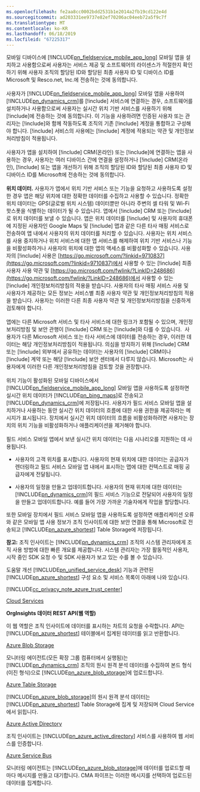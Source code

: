 ```yaml
---
ms.openlocfilehash: fe2aa8cc0002bdd2531b1e2014a2fb19cd122e4d
ms.sourcegitcommit: ad203331ee9737e82ef70206ac04eeb72a5f9c7f
ms.translationtype: MT
ms.contentlocale: ko-KR
ms.lasthandoff: 06/18/2019
ms.locfileid: "67225317"
---
```

모바일 디바이스에 [!INCLUDE[pn_fieldservice_mobile_app_long](pn-fieldservice-mobile-app-long.md)] 모바일 앱을 설치하고 사용함으로써 사용자는 서비스 제공 및 소프트웨어의 라이센스가 적절한지 확인하기 위해 사용자 조직의 할당된 ID와 할당된 최종 사용자 ID 및 디바이스 ID를 Microsoft 및 Resco.net, Inc.에 전송하는 것에 동의합니다.  
&nbsp;<br />
사용자가 [!INCLUDE[pn_fieldservice_mobile_app_long](pn-fieldservice-mobile-app-long.md)] 모바일 앱을 사용하여 [!INCLUDE[pn_dynamics_crm](pn-dynamics-crm.md)]를 [!include[](../includes/tn-glympse.md)] 서비스에 연결하는 경우, 소프트웨어를 설치하거나 사용함으로써 사용자는 실시간 위치 기반 서비스를 사용하기 위해 [!include[](../includes/tn-glympse.md)]에 전송하는 것에 동의합니다. 이 기능을 사용하려면 인증된 사용자 또는 관리자는 [!include[](../includes/pn-dynamics-crm.md)]와 함께 작동하도록 조직의 기존 [!include[](../includes/tn-glympse.md)] 계정을 통합하고 구성해야 합니다. [!include[](../includes/tn-glympse.md)] 서비스의 사용에는 [!include[](../includes/tn-glympse.md)] 계정에 적용되는 약관 및 개인정보처리방침이 적용됩니다.  
&nbsp;<br />
사용자가 앱을 설치하여 [!include[](../includes/pn-microsoft-dynamics.md)] CRM(온라인) 또는 [!include[](../includes/pn-crm-online.md)]에 연결하는 앱을 사용하는 경우, 사용자는 여러 디바이스 간에 연결을 설정하거나 [!include[](../includes/pn-microsoft-dynamics.md)] CRM(온라인), [!include[](../includes/pn-crm-online.md)] 또는 앱을 개선하기 위해 조직의 할당된 ID와 할당된 최종 사용자 ID 및 디바이스 ID를 Microsoft에 전송하는 것에 동의합니다.  
&nbsp;<br />
**위치 데이터.** 사용자가 앱에서 위치 기반 서비스 또는 기능을 요청하고 사용하도록 설정한 경우 앱은 해당 위치에 대한 정확한 데이터를 수집하고 사용할 수 있습니다. 정확한 위치 데이터는 GPS(글로벌 위치 시스템) 데이터뿐만 아니라 주변의 셀 타워 및 Wi-Fi 핫스폿을 식별하는 데이터가 될 수 있습니다. 앱에서 [!include[](../includes/pn-microsoft-dynamics.md)] CRM 또는 [!include[](../includes/pn-dynamics-crm.md)]로 위치 데이터를 보낼 수 있습니다. 앱은 위치 데이터를 [!include[](../includes/pn-bing-maps.md)] 및 사용자의 휴대폰에 지정된 사용자인 Google Maps 및 [!include[](../includes/tn-apple.md)] 맵과 같은 다른 타사 매핑 서비스로 전송하여 앱 내에서 사용자의 위치 데이터를 처리할 수 있습니다. 사용자는 위치 서비스를 사용 중지하거나 위치 서비스에 대한 앱 서비스를 해제하여 위치 기반 서비스나 기능을 비활성화하거나 사용자의 위치에 대한 앱의 액세스를 비활성화할 수 있습니다. 사용자의 [!include[](../includes/pn-bing-maps.md)] 사용은 [https://go.microsoft.com/?linkid=9710837](https://go.microsoft.com/?linkid=9710837)에서 사용할 수 있는 [!include[](../includes/pn-bing-maps.md)] 최종 사용자 사용 약관 및 [https://go.microsoft.com/fwlink/?LinkID=248686](https://go.microsoft.com/fwlink/?LinkID=248686)에서 사용할 수 있는 [!include[](../includes/pn-bing-maps.md)] 개인정보처리방침의 적용을 받습니다. 사용자의 타사 매핑 서비스 사용 및 사용자가 제공하는 모든 정보는 서비스별 최종 사용자 약관 및 개인정보처리방침의 적용을 받습니다. 사용자는 이러한 다른 최종 사용자 약관 및 개인정보처리방침을 신중하게 검토해야 합니다.  
&nbsp;<br />
앱에는 다른 Microsoft 서비스 및 타사 서비스에 대한 링크가 포함될 수 있으며, 개인정보처리방침 및 보안 관행이 [!include[](../includes/pn-microsoft-dynamics.md)] CRM 또는 [!include[](../includes/pn-dynamics-crm.md)]와 다를 수 있습니다.  사용자가 다른 Microsoft 서비스 또는 타사 서비스에 데이터를 전송하는 경우, 이러한 데이터는 해당 개인정보처리방침이 적용됩니다. 의심을 방지하기 위해 [!include[](../includes/pn-microsoft-dynamics.md)] CRM 또는 [!include[](../includes/pn-dynamics-crm.md)] 외부에서 공유하는 데이터는 사용자의 [!include[](../includes/pn-microsoft-dynamics.md)] CRM이나 [!include[](../includes/pn-dynamics-crm.md)] 계약 또는 해당 [!include[](../includes/pn-microsoft-dynamics.md)] 보안 센터에서 다루지 않습니다. Microsoft는 사용자에게 이러한 다른 개인정보처리방침을 검토할 것을 권장합니다.  
&nbsp;<br />
위치 기능이 활성화된 모바일 디바이스에서 [!INCLUDE[pn_fieldservice_mobile_app_long](pn-fieldservice-mobile-app-long.md)] 모바일 앱을 사용하도록 설정하면 실시간 위치 데이터가 [!INCLUDE[pn_bing_maps](pn-bing-maps.md)]로 전송되고 [!INCLUDE[pn_dynamics_crm](pn-dynamics-crm.md)]에 저장됩니다. 사용자가 필드 서비스 모바일 앱을 설치하거나 사용하는 동안 실시간 위치 데이터의 흐름에 대한 사용 권한을 제공하라는 메시지가 표시됩니다. 장치에서 실시간 위치 데이터의 흐름을 비활성화하려면 사용자는 장치의 위치 기능을 비활성화하거나 애플리케이션을 제거해야 합니다.  
&nbsp;<br />
필드 서비스 모바일 앱에서 보낸 실시간 위치 데이터는 다음 시나리오를 지원하는 데 사용됩니다.  

 -  사용자의 고객 위치를 표시합니다. 사용자의 현재 위치에 대한 데이터는 공급자가 렌더링하고 필드 서비스 모바일 앱 내에서 표시하는 맵에 대한 컨텍스트로 매핑 공급자에게 전달됩니다.  

 -  사용자의 일정을 만들고 업데이트합니다. 사용자의 현재 위치에 대한 데이터는 [!INCLUDE[pn_dynamics_crm](pn-dynamics-crm.md)]의 필드 서비스 기능으로 전달되어 사용자의 일정을 만들고 업데이트합니다. 예를 들어 가장 가까운 기술자에게 작업을 할당합니다.  
  
또한 모바일 장치에서 필드 서비스 모바일 앱을 사용하도록 설정하면 애플리케이션 오류와 같은 모바일 앱 사용 정보가 조직 인사이트에 대한 보안 연결을 통해 Microsoft로 전송되고 [!INCLUDE[pn_azure_shortest](pn-azure-shortest.md)] Table Storage에 저장됩니다.  
  
**참고:** 조직 인사이트는 [!INCLUDE[pn_dynamics_crm](pn-dynamics-crm.md)] 조직의 시스템 관리자에게 조직 사용 방법에 대한 빠른 개요를 제공합니다. 시스템 관리자는 가장 활동적인 사용자, 시작 중인 SDK 요청 수 및 SDK 사용자가 보고 있는 수를 볼 수 있습니다.  
  
도움말 개선 [!INCLUDE[pn_unified_service_desk](pn-unified-service-desk.md)] 기능과 관련된 [!INCLUDE[pn_azure_shortest](pn-azure-shortest.md)] 구성 요소 및 서비스 목록이 아래에 나와 있습니다.  
  
[!INCLUDE[cc_privacy_note_azure_trust_center](cc-privacy-note-azure-trust-center.md)]  
  
[Cloud Services](https://azure.microsoft.com/services/cloud-services/)  
  
**OrgInsights 데이터 REST API(웹 역할)**  
  
이 웹 역할은 조직 인사이트에 데이터를 표시하는 차트의 요청을 수락합니다. API는 [!INCLUDE[pn_azure_shortest](pn-azure-shortest.md)] 테이블에서 집계된 데이터를 읽고 반환합니다.  
  
[Azure Blob Storage](https://azure.microsoft.com/services/storage/blobs/)  
  
모니터링 에이전트(모든 확장 그룹 컴퓨터에서 실행됨)는 [!INCLUDE[pn_dynamics_crm](pn-dynamics-crm.md)] 조직의 원시 원격 분석 데이터를 수집하여 본드 형식(이진 형식)으로 [!INCLUDE[pn_azure_blob_storage](pn-azure-blob-storage.md)]에 업로드합니다.  
  
[Azure Table Storage](https://azure.microsoft.com/services/storage/tables/)  
  
[!INCLUDE[pn_azure_blob_storage](pn-azure-blob-storage.md)]의 원시 원격 분석 데이터는 [!INCLUDE[pn_azure_shortest](pn-azure-shortest.md)] Table Storage에 집계 및 저장되며 Cloud Service에서 읽힙니다.  
  
[Azure Active Directory](https://azure.microsoft.com/services/active-directory/)  
  
조직 인사이트는 [!INCLUDE[pn_azure_active_directory](pn-azure-active-directory.md)] 서비스를 사용하여 웹 서비스를 인증합니다.  
  
[Azure Service Bus](https://azure.microsoft.com/services/service-bus/)  
  
모니터링 에이전트는 [!INCLUDE[pn_azure_blob_storage](pn-azure-blob-storage.md)]에 데이터를 업로드할 때마다 메시지를 만들고 대기합니다. CMA 파이프는 이러한 메시지를 선택하여 업로드된 데이터를 집계합니다.